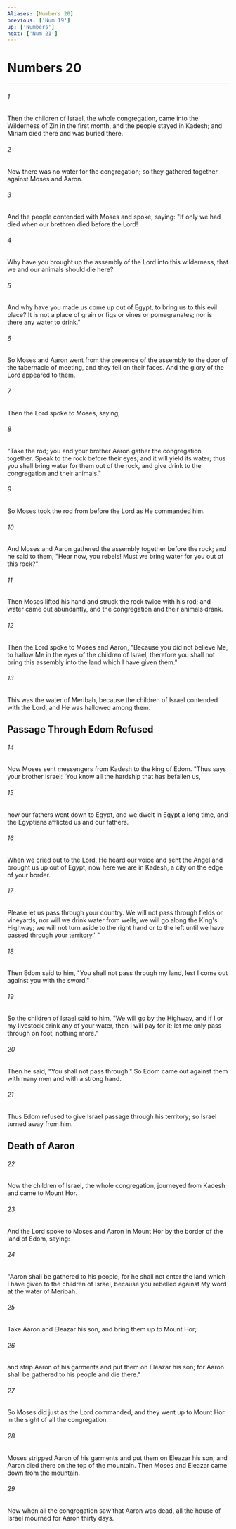 ```yaml
---
Aliases: [Numbers 20]
previous: ['Num 19']
up: ['Numbers']
next: ['Num 21']
---
```

# Numbers 20

***


###### 1 
Then the children of Israel, the whole congregation, came into the Wilderness of Zin in the first month, and the people stayed in Kadesh; and Miriam died there and was buried there. 

###### 2 
Now there was no water for the congregation; so they gathered together against Moses and Aaron. 

###### 3 
And the people contended with Moses and spoke, saying: "If only we had died when our brethren died before the Lord! 

###### 4 
Why have you brought up the assembly of the Lord into this wilderness, that we and our animals should die here? 

###### 5 
And why have you made us come up out of Egypt, to bring us to this evil place? It is not a place of grain or figs or vines or pomegranates; nor is there any water to drink." 

###### 6 
So Moses and Aaron went from the presence of the assembly to the door of the tabernacle of meeting, and they fell on their faces. And the glory of the Lord appeared to them. 

###### 7 
Then the Lord spoke to Moses, saying, 

###### 8 
"Take the rod; you and your brother Aaron gather the congregation together. Speak to the rock before their eyes, and it will yield its water; thus you shall bring water for them out of the rock, and give drink to the congregation and their animals." 

###### 9 
So Moses took the rod from before the Lord as He commanded him. 

###### 10 
And Moses and Aaron gathered the assembly together before the rock; and he said to them, "Hear now, you rebels! Must we bring water for you out of this rock?" 

###### 11 
Then Moses lifted his hand and struck the rock twice with his rod; and water came out abundantly, and the congregation and their animals drank. 

###### 12 
Then the Lord spoke to Moses and Aaron, "Because you did not believe Me, to hallow Me in the eyes of the children of Israel, therefore you shall not bring this assembly into the land which I have given them." 

###### 13 
This was the water of Meribah, because the children of Israel contended with the Lord, and He was hallowed among them.

## Passage Through Edom Refused 

###### 14 
Now Moses sent messengers from Kadesh to the king of Edom. "Thus says your brother Israel: 'You know all the hardship that has befallen us, 

###### 15 
how our fathers went down to Egypt, and we dwelt in Egypt a long time, and the Egyptians afflicted us and our fathers. 

###### 16 
When we cried out to the Lord, He heard our voice and sent the Angel and brought us up out of Egypt; now here we are in Kadesh, a city on the edge of your border. 

###### 17 
Please let us pass through your country. We will not pass through fields or vineyards, nor will we drink water from wells; we will go along the King's Highway; we will not turn aside to the right hand or to the left until we have passed through your territory.' " 

###### 18 
Then Edom said to him, "You shall not pass through my land, lest I come out against you with the sword." 

###### 19 
So the children of Israel said to him, "We will go by the Highway, and if I or my livestock drink any of your water, then I will pay for it; let me only pass through on foot, nothing more." 

###### 20 
Then he said, "You shall not pass through." So Edom came out against them with many men and with a strong hand. 

###### 21 
Thus Edom refused to give Israel passage through his territory; so Israel turned away from him.

## Death of Aaron 

###### 22 
Now the children of Israel, the whole congregation, journeyed from Kadesh and came to Mount Hor. 

###### 23 
And the Lord spoke to Moses and Aaron in Mount Hor by the border of the land of Edom, saying: 

###### 24 
"Aaron shall be gathered to his people, for he shall not enter the land which I have given to the children of Israel, because you rebelled against My word at the water of Meribah. 

###### 25 
Take Aaron and Eleazar his son, and bring them up to Mount Hor; 

###### 26 
and strip Aaron of his garments and put them on Eleazar his son; for Aaron shall be gathered to his people and die there." 

###### 27 
So Moses did just as the Lord commanded, and they went up to Mount Hor in the sight of all the congregation. 

###### 28 
Moses stripped Aaron of his garments and put them on Eleazar his son; and Aaron died there on the top of the mountain. Then Moses and Eleazar came down from the mountain. 

###### 29 
Now when all the congregation saw that Aaron was dead, all the house of Israel mourned for Aaron thirty days.
